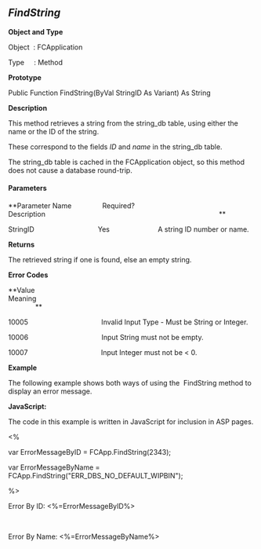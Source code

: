 _FindString_
------------

**Object and Type**

Object  : FCApplication

Type     : Method

**Prototype**

Public Function FindString(ByVal StringID As Variant) As String

**Description**

This method retrieves a string from the string_db table, using either the name or the ID of the string.

These correspond to the fields _ID_ and _name_ in the string_db table.

The string_db table is cached in the FCApplication object, so this method does not cause a database round-trip.

#### Parameters
**Parameter Name                Required?             Description                                                                                          **

StringID                                 Yes                         A string ID number or name.

**Returns**

The retrieved string if one is found, else an empty string.

**Error Codes**

**Value                                     Meaning                                                                                                                               **

10005                                      Invalid Input Type - Must be String or Integer.

10006                                      Input String must not be empty.

10007                                      Input Integer must not be < 0.

**Example**

The following example shows both ways of using the  FindString method to display an error message.

**JavaScript:**

The code in this example is written in JavaScript for inclusion in ASP pages.

<%

var ErrorMessageByID = FCApp.FindString(2343);

var ErrorMessageByName = FCApp.FindString("ERR_DBS_NO_DEFAULT_WIPBIN");

%>

Error By ID: <%=ErrorMessageByID%>

<BR>

Error By Name: <%=ErrorMessageByName%>